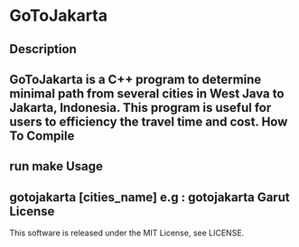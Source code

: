 GoToJakarta
===========
Description
-----------
GoToJakarta is a C++ program to determine minimal path from several cities in West Java to Jakarta, Indonesia. This program is useful for users to efficiency the travel time and cost.
How To Compile
--------------
run make
Usage
-----
gotojakarta [cities_name]
e.g : gotojakarta Garut
License
-------
This software is released under the MIT License, see LICENSE.
